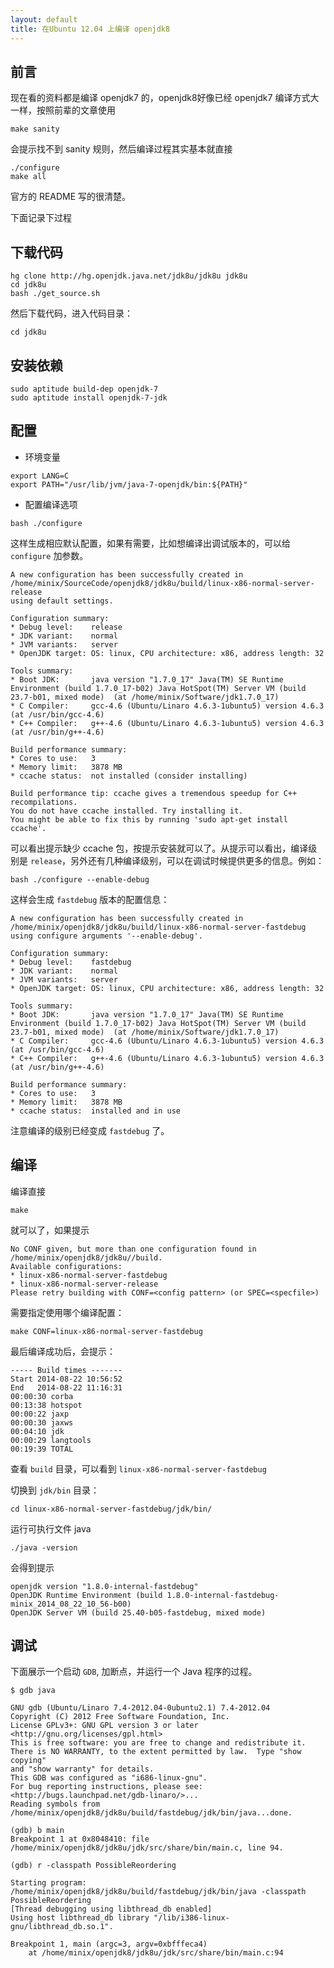 ```yaml
---
layout: default
title: 在Ubuntu 12.04 上编译 openjdk8
---
```



## 前言

现在看的资料都是编译 openjdk7 的，openjdk8好像已经 openjdk7 编译方式大一样，按照前辈的文章使用 

```
make sanity
```

会提示找不到 sanity 规则，然后编译过程其实基本就直接 

```
./configure
make all
```

官方的 README 写的很清楚。

下面记录下过程


## 下载代码 


```
hg clone http://hg.openjdk.java.net/jdk8u/jdk8u jdk8u
cd jdk8u 
bash ./get_source.sh
```

然后下载代码，进入代码目录：

```
cd jdk8u
```


## 安装依赖 

```
sudo aptitude build-dep openjdk-7 
sudo aptitude install openjdk-7-jdk
```


## 配置 

* 环境变量 

```
export LANG=C 
export PATH="/usr/lib/jvm/java-7-openjdk/bin:${PATH}"
```

* 配置编译选项

```
bash ./configure
```

这样生成相应默认配置，如果有需要，比如想编译出调试版本的，可以给 `configure` 加参数。

```
A new configuration has been successfully created in
/home/minix/SourceCode/openjdk8/jdk8u/build/linux-x86-normal-server-release
using default settings.

Configuration summary:
* Debug level:    release
* JDK variant:    normal
* JVM variants:   server
* OpenJDK target: OS: linux, CPU architecture: x86, address length: 32

Tools summary:
* Boot JDK:       java version "1.7.0_17" Java(TM) SE Runtime Environment (build 1.7.0_17-b02) Java HotSpot(TM) Server VM (build 23.7-b01, mixed mode)  (at /home/minix/Software/jdk1.7.0_17)
* C Compiler:     gcc-4.6 (Ubuntu/Linaro 4.6.3-1ubuntu5) version 4.6.3 (at /usr/bin/gcc-4.6)
* C++ Compiler:   g++-4.6 (Ubuntu/Linaro 4.6.3-1ubuntu5) version 4.6.3 (at /usr/bin/g++-4.6)

Build performance summary:
* Cores to use:   3
* Memory limit:   3878 MB
* ccache status:  not installed (consider installing)

Build performance tip: ccache gives a tremendous speedup for C++ recompilations.
You do not have ccache installed. Try installing it.
You might be able to fix this by running 'sudo apt-get install ccache'.
```

可以看出提示缺少 ccache 包，按提示安装就可以了。从提示可以看出，编译级别是 `release`，另外还有几种编译级别，可以在调试时候提供更多的信息。例如：

```
bash ./configure --enable-debug
```

这样会生成 `fastdebug` 版本的配置信息：

```
A new configuration has been successfully created in
/home/minix/openjdk8/jdk8u/build/linux-x86-normal-server-fastdebug
using configure arguments '--enable-debug'.

Configuration summary:
* Debug level:    fastdebug
* JDK variant:    normal
* JVM variants:   server
* OpenJDK target: OS: linux, CPU architecture: x86, address length: 32

Tools summary:
* Boot JDK:       java version "1.7.0_17" Java(TM) SE Runtime Environment (build 1.7.0_17-b02) Java HotSpot(TM) Server VM (build 23.7-b01, mixed mode)  (at /home/minix/Software/jdk1.7.0_17)
* C Compiler:     gcc-4.6 (Ubuntu/Linaro 4.6.3-1ubuntu5) version 4.6.3 (at /usr/bin/gcc-4.6)
* C++ Compiler:   g++-4.6 (Ubuntu/Linaro 4.6.3-1ubuntu5) version 4.6.3 (at /usr/bin/g++-4.6)

Build performance summary:
* Cores to use:   3
* Memory limit:   3878 MB
* ccache status:  installed and in use
```

注意编译的级别已经变成 `fastdebug` 了。


## 编译

编译直接 

```
make
```

就可以了，如果提示

```
No CONF given, but more than one configuration found in /home/minix/openjdk8/jdk8u//build.
Available configurations:
* linux-x86-normal-server-fastdebug
* linux-x86-normal-server-release
Please retry building with CONF=<config pattern> (or SPEC=<specfile>)

```

需要指定使用哪个编译配置：

```
make CONF=linux-x86-normal-server-fastdebug
```

最后编译成功后，会提示：

```
----- Build times -------
Start 2014-08-22 10:56:52
End   2014-08-22 11:16:31
00:00:30 corba
00:13:38 hotspot
00:00:22 jaxp
00:00:30 jaxws
00:04:10 jdk
00:00:29 langtools
00:19:39 TOTAL
```

查看 `build` 目录，可以看到 `linux-x86-normal-server-fastdebug`

切换到 `jdk/bin` 目录：

```
cd linux-x86-normal-server-fastdebug/jdk/bin/
```

运行可执行文件 java

```
./java -version
```

会得到提示

```
openjdk version "1.8.0-internal-fastdebug"
OpenJDK Runtime Environment (build 1.8.0-internal-fastdebug-minix_2014_08_22_10_56-b00)
OpenJDK Server VM (build 25.40-b05-fastdebug, mixed mode)
```

## 调试 

下面展示一个启动 `GDB`, 加断点，并运行一个 Java 程序的过程。


```
$ gdb java

GNU gdb (Ubuntu/Linaro 7.4-2012.04-0ubuntu2.1) 7.4-2012.04
Copyright (C) 2012 Free Software Foundation, Inc.
License GPLv3+: GNU GPL version 3 or later <http://gnu.org/licenses/gpl.html>
This is free software: you are free to change and redistribute it.
There is NO WARRANTY, to the extent permitted by law.  Type "show copying"
and "show warranty" for details.
This GDB was configured as "i686-linux-gnu".
For bug reporting instructions, please see:
<http://bugs.launchpad.net/gdb-linaro/>...
Reading symbols from /home/minix/openjdk8/jdk8u/build/fastdebug/jdk/bin/java...done.

(gdb) b main
Breakpoint 1 at 0x8048410: file /home/minix/openjdk8/jdk8u/jdk/src/share/bin/main.c, line 94.

(gdb) r -classpath PossibleReordering

Starting program: /home/minix/openjdk8/jdk8u/build/fastdebug/jdk/bin/java -classpath PossibleReordering
[Thread debugging using libthread_db enabled]
Using host libthread_db library "/lib/i386-linux-gnu/libthread_db.so.1".

Breakpoint 1, main (argc=3, argv=0xbfffeca4)
    at /home/minix/openjdk8/jdk8u/jdk/src/share/bin/main.c:94

```
